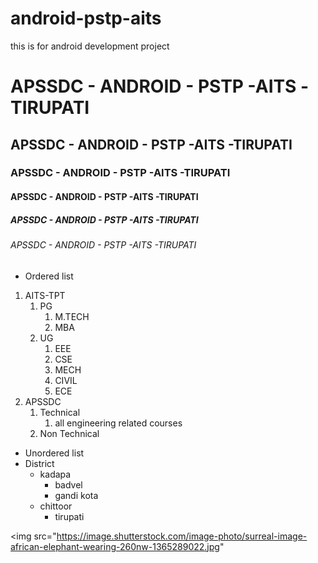 # android-pstp-aits
this is for android development project
# APSSDC - ANDROID - PSTP -AITS -TIRUPATI 
## APSSDC - ANDROID - PSTP -AITS -TIRUPATI 
### APSSDC - ANDROID - PSTP -AITS -TIRUPATI 
#### APSSDC - ANDROID - PSTP -AITS -TIRUPATI 
##### APSSDC - ANDROID - PSTP -AITS -TIRUPATI 
###### APSSDC - ANDROID - PSTP -AITS -TIRUPATI 

* Ordered list
1. AITS-TPT
    1. PG
        1. M.TECH
        2. MBA
    2. UG
        1. EEE
        2. CSE
        3. MECH
        4. CIVIL
        5. ECE
2. APSSDC
    1. Technical
        1. all engineering related courses
    2. Non Technical   

* Unordered list
* District
    - kadapa
        - badvel
        - gandi kota
     - chittoor
        - tirupati

<img src="https://image.shutterstock.com/image-photo/surreal-image-african-elephant-wearing-260nw-1365289022.jpg"
